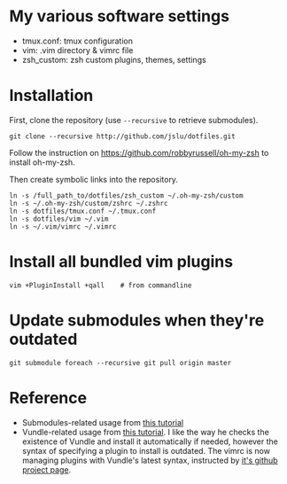 # My various software settings
* tmux.conf: tmux configuration
* vim: .vim directory & vimrc file
* zsh_custom: zsh custom plugins, themes, settings

# Installation
First, clone the repository (use `--recursive` to retrieve submodules).

	git clone --recursive http://github.com/jslu/dotfiles.git

Follow the instruction on https://github.com/robbyrussell/oh-my-zsh to install oh-my-zsh.

Then create symbolic links into the repository.

	ln -s /full_path_to/dotfiles/zsh_custom ~/.oh-my-zsh/custom
	ln -s ~/.oh-my-zsh/custom/zshrc ~/.zshrc
	ln -s dotfiles/tmux.conf ~/.tmux.conf
	ln -s dotfiles/vim ~/.vim
	ln -s ~/.vim/vimrc ~/.vimrc

# Install all bundled vim plugins
	vim +PluginInstall +qall	# from commandline

# Update submodules when they're outdated
	git submodule foreach --recursive git pull origin master


# Reference
* Submodules-related usage from [this tutorial][1]
* Vundle-related usage from [this tutorial][2]. I like the way he checks the existence of Vundle and install it automatically if needed, however the syntax of specifying a plugin to install is outdated. The vimrc is now managing plugins with Vundle's latest syntax, instructed by [it's github project page][3].

[1]: http://blog.chh.tw/posts/git-submodule/	"Git Submodule 用法筆記" 
[2]: http://blog.chh.tw/posts/vim-vundle/	"更好用的 Vim 外掛管理工具：Vundle" 
[3]: https://github.com/gmarik/Vundle.vim	"Vundle, the plug-in manager for Vim" 

